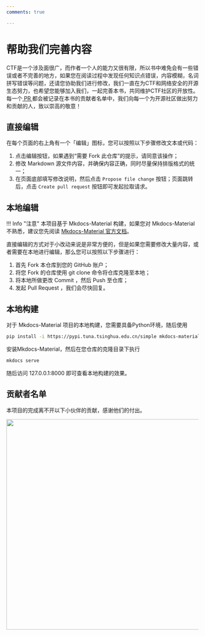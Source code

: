 ```yaml
---
comments: true

---
```


# 帮助我们完善内容

CTF是一个涉及面很广，而作者一个人的能力又很有限，所以书中难免会有一些错误或者不完善的地方，如果您在阅读过程中发现任何知识点错误，内容模糊，名词拼写错误等问题，还请您协助我们进行修改，我们一直在为CTF和网络安全的开源生态努力，也希望您能够加入我们，一起完善本书，共同维护CTF社区的开放性。每一个[ PR ](https://github.com/ProbiusOfficial/CTF-QuickStart/graphs/contributors)都会被记录在本书的贡献者名单中，我们向每一个为开源社区做出努力和贡献的人，致以崇高的敬意！

## 直接编辑

在每个页面的右上角有一个「编辑」图标，您可以按照以下步骤修改文本或代码：

1. 点击编辑按钮，如果遇到“需要 Fork 此仓库”的提示，请同意该操作；
2. 修改 Markdown 源文件内容，并确保内容正确，同时尽量保持排版格式的统一；
3. 在页面底部填写修改说明，然后点击 `Propose file change` 按钮；页面跳转后，点击 `Create pull request` 按钮即可发起拉取请求。

## 本地编辑

!!! Info "注意"
    本项目基于 Mkdocs-Material 构建，如果您对 Mkdocs-Material 不熟悉，建议您先阅读 [Mkdocs-Material 官方文档](https://squidfunk.github.io/mkdocs-material/)。

直接编辑的方式对于小改动来说是非常方便的，但是如果您需要修改大量内容，或者需要在本地进行编辑，那么您可以按照以下步骤进行：

1. 首先 Fork 本仓库到您的 GitHub 账户；
2. 将您 Fork 的仓库使用 git clone 命令将仓库克隆至本地；
3. 将本地所做更改 Commit ，然后 Push 至仓库；
4. 发起 Pull Request ，我们会尽快回复。

## 本地构建

对于 Mkdocs-Material 项目的本地构建，您需要具备Python环境，随后使用
```bash
pip install -i https://pypi.tuna.tsinghua.edu.cn/simple mkdocs-material
```
安装Mkdocs-Material，然后在您仓库的克隆目录下执行
```bash
mkdocs serve
```

随后访问 127.0.0.1:8000 即可查看本地构建的效果。



## 贡献者名单

本项目的完成离不开以下小伙伴的贡献，感谢他们的付出。

<p align="left">
    <a href="https://github.com/ProbiusOfficial/CTF-QuickStart/graphs/contributors">
        <img width="550" src="https://contrib.rocks/image?repo=ProbiusOfficial/CTF-QuickStart" />
    </a>
</p>
